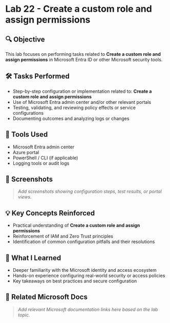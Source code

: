 # Lab 22 - Create a custom role and assign permissions

## 🔍 Objective
This lab focuses on performing tasks related to **Create a custom role and assign permissions** in Microsoft Entra ID or other Microsoft security tools.

## 🛠️ Tasks Performed
- Step-by-step configuration or implementation related to: **Create a custom role and assign permissions**
- Use of Microsoft Entra admin center and/or other relevant portals
- Testing, validating, and reviewing policy effects or service configurations
- Documenting outcomes and analyzing logs or changes

## 🧪 Tools Used
- Microsoft Entra admin center
- Azure portal
- PowerShell / CLI (if applicable)
- Logging tools or audit logs

## 📸 Screenshots
> _Add screenshots showing configuration steps, test results, or portal views._

## 💡 Key Concepts Reinforced
- Practical understanding of **Create a custom role and assign permissions**
- Reinforcement of IAM and Zero Trust principles
- Identification of common configuration pitfalls and their resolutions

## 🧠 What I Learned
- Deeper familiarity with the Microsoft identity and access ecosystem
- Hands-on experience configuring real-world security or access policies
- Key takeaways on best practices and secure configuration

## 🔗 Related Microsoft Docs
> _Add relevant Microsoft documentation links here based on the lab topic._

